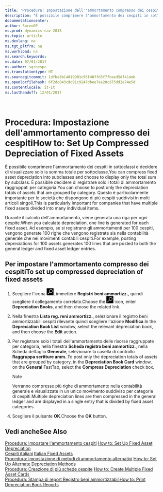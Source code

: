 ```yaml
---
title: 'Procedura: Impostazione dell''ammortamento compresso dei cespiti'
description: "È possibile comprimere l'ammortamento dei cespiti in sottoclassi e decidere di visualizzare solo la somma totale per sottoclasse."
documentationcenter: 
author: SorenGP
ms.prod: dynamics-nav-2018
ms.topic: article
ms.devlang: na
ms.tgt_pltfrm: na
ms.workload: na
ms.search.keywords: 
ms.date: 07/01/2017
ms.author: sgroespe
ms.translationtype: HT
ms.sourcegitcommit: 1dfba8b14019991c95f40ffd5f7fbaed5df414eb
ms.openlocfilehash: 6f2dc043cdc91c9247dbee7ee20c875dd2e74e5d
ms.contentlocale: it-it
ms.lasthandoff: 12/01/2017

---
```

# <a name="how-to-set-up-compressed-depreciation-of-fixed-assets"></a><span data-ttu-id="5f267-103">Procedura: Impostazione dell'ammortamento compresso dei cespiti</span><span class="sxs-lookup"><span data-stu-id="5f267-103">How to: Set Up Compressed Depreciation of Fixed Assets</span></span>
<span data-ttu-id="5f267-104">È possibile comprimere l'ammortamento dei cespiti in sottoclassi e decidere di visualizzare solo la somma totale per sottoclasse.</span><span class="sxs-lookup"><span data-stu-id="5f267-104">You can compress fixed asset depreciation into subclasses and choose to display only the total sum by subclass.</span></span> <span data-ttu-id="5f267-105">È possibile decidere di registrare solo i totali di ammortamento raggruppati per categoria.</span><span class="sxs-lookup"><span data-stu-id="5f267-105">You can choose to post only the depreciation totals of assets that are grouped by category.</span></span> <span data-ttu-id="5f267-106">Questo è particolarmente importante per le società che dispongono di più cespiti suddivisi in molti articoli singoli.</span><span class="sxs-lookup"><span data-stu-id="5f267-106">This is particularly important for companies that have multiple fixed assets divided into many individual items.</span></span>  

<span data-ttu-id="5f267-107">Durante il calcolo dell'ammortamento, viene generata una riga per ogni cespite.</span><span class="sxs-lookup"><span data-stu-id="5f267-107">When you calculate depreciation, one line is generated for each fixed asset.</span></span> <span data-ttu-id="5f267-108">Ad esempio, se si registrano gli ammortamenti per 100 cespiti, vengono generate 100 righe che vengono registrate sia nella contabilità generale che nei movimenti contabili cespiti.</span><span class="sxs-lookup"><span data-stu-id="5f267-108">For example, posting depreciations for 100 assets generates 100 lines that are posted to both the general ledger and fixed asset ledger entries.</span></span>  

## <a name="to-set-up-compressed-depreciation-of-fixed-assets"></a><span data-ttu-id="5f267-109">Per impostare l'ammortamento compresso dei cespiti</span><span class="sxs-lookup"><span data-stu-id="5f267-109">To set up compressed depreciation of fixed assets</span></span>  

1.  <span data-ttu-id="5f267-110">Scegliere l'icona ![Cerca pagina o report](../../media/ui-search/search_small.png "icona Cerca pagina o report"), immettere **Registri beni ammortizz.**, quindi scegliere il collegamento correlato.</span><span class="sxs-lookup"><span data-stu-id="5f267-110">Choose the ![Search for Page or Report](../../media/ui-search/search_small.png "Search for Page or Report icon") icon, enter **Depreciation Books**, and then choose the related link.</span></span>  
2.  <span data-ttu-id="5f267-111">Nella finestra **Lista reg. reni ammortizz.**, selezionare il registro beni ammortizzabili cespiti rilevante quindi scegliere l'azione **Modifica**.</span><span class="sxs-lookup"><span data-stu-id="5f267-111">In the **Depreciation Book List** window, select the relevant depreciation book, and then choose the **Edit** action.</span></span>  
3.  <span data-ttu-id="5f267-112">Per registrare solo i totali dell'ammortamento delle risorse raggruppate per categoria, nella finestra **Scheda registro beni ammortizz.**, nella Scheda dettaglio **Generale**, selezionare la casella di controllo **Raggruppa scritture amm.**.</span><span class="sxs-lookup"><span data-stu-id="5f267-112">To post only the depreciation totals of assets that are grouped by category, in the **Depreciation Book Card** window, on the **General** FastTab, select the **Compress Depreciation** check box.</span></span>  

    > [!NOTE]  
    >  <span data-ttu-id="5f267-113">Verranno compresse più righe di ammortamento nella contabilità generale e visualizzate in un unico movimento suddiviso per categorie di cespiti.</span><span class="sxs-lookup"><span data-stu-id="5f267-113">Multiple depreciation lines are then compressed in the general ledger and are displayed in a single entry that is divided by fixed asset categories.</span></span>  

4.  <span data-ttu-id="5f267-114">Scegliere il pulsante **OK**.</span><span class="sxs-lookup"><span data-stu-id="5f267-114">Choose the **OK** button.</span></span>  

## <a name="see-also"></a><span data-ttu-id="5f267-115">Vedi anche</span><span class="sxs-lookup"><span data-stu-id="5f267-115">See Also</span></span>  
 <span data-ttu-id="5f267-116">[Procedura: Impostare l'ammortamento cespiti](../../fa-how-setup-depreciation.md) </span><span class="sxs-lookup"><span data-stu-id="5f267-116">[How to: Set Up Fixed Asset Depreciation](../../fa-how-setup-depreciation.md) </span></span>  
 <span data-ttu-id="5f267-117">[Cespiti italiani](italian-fixed-assets.md) </span><span class="sxs-lookup"><span data-stu-id="5f267-117">[Italian Fixed Assets](italian-fixed-assets.md) </span></span>  
 <span data-ttu-id="5f267-118">[Procedura: Impostazione di metodi di ammortamento alternativi](how-to-set-up-alternate-depreciation-methods.md) </span><span class="sxs-lookup"><span data-stu-id="5f267-118">[How to: Set Up Alternate Depreciation Methods](how-to-set-up-alternate-depreciation-methods.md) </span></span>  
 <span data-ttu-id="5f267-119">[Procedura: Creazione di più schede cespite](how-to-create-multiple-fixed-asset-cards.md) </span><span class="sxs-lookup"><span data-stu-id="5f267-119">[How to: Create Multiple Fixed Asset Cards](how-to-create-multiple-fixed-asset-cards.md) </span></span>  
 [<span data-ttu-id="5f267-120">Procedura: Stampa di report Registro beni ammortizzabili</span><span class="sxs-lookup"><span data-stu-id="5f267-120">How to: Print Depreciation Book Reports</span></span>](how-to-print-depreciation-book-reports.md)

